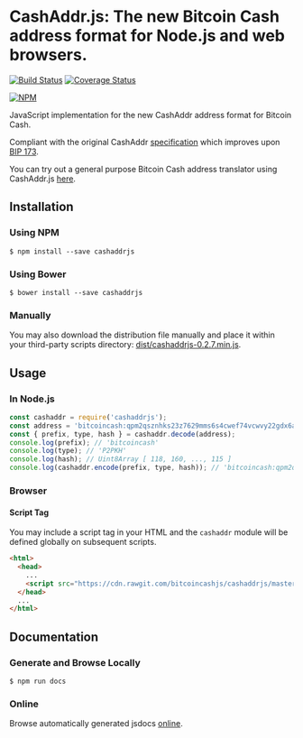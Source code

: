 # CashAddr.js: The new Bitcoin Cash address format for Node.js and web browsers.

[![Build Status](https://travis-ci.org/bitcoincashjs/cashaddrjs.svg?branch=master)](https://travis-ci.org/bitcoincashjs/cashaddrjs) [![Coverage Status](https://coveralls.io/repos/github/bitcoincashjs/cashaddrjs/badge.svg?branch=master)](https://coveralls.io/github/bitcoincashjs/cashaddrjs?branch=master)

[![NPM](https://nodei.co/npm/cashaddrjs.png?downloads=true)](https://nodei.co/npm/cashaddrjs/)

JavaScript implementation for the new CashAddr address format for Bitcoin Cash.

Compliant with the original CashAddr [specification](https://github.com/Bitcoin-UAHF/spec/blob/master/cashaddr.md) which improves upon [BIP 173](https://github.com/bitcoin/bips/blob/master/bip-0173.mediawiki).

You can try out a general purpose Bitcoin Cash address translator using CashAddr.js [here](https://bitcoincashjs.github.io/address/).

## Installation

### Using NPM

```bsh
$ npm install --save cashaddrjs
```

### Using Bower

```bsh
$ bower install --save cashaddrjs
```

### Manually

You may also download the distribution file manually and place it within your third-party scripts directory: [dist/cashaddrjs-0.2.7.min.js](https://cdn.rawgit.com/bitcoincashjs/cashaddrjs/master/dist/cashaddrjs-0.2.7.min.js).

## Usage

### In Node.js

```javascript
const cashaddr = require('cashaddrjs');
const address = 'bitcoincash:qpm2qsznhks23z7629mms6s4cwef74vcwvy22gdx6a';
const { prefix, type, hash } = cashaddr.decode(address);
console.log(prefix); // 'bitcoincash'
console.log(type); // 'P2PKH'
console.log(hash); // Uint8Array [ 118, 160, ..., 115 ]
console.log(cashaddr.encode(prefix, type, hash)); // 'bitcoincash:qpm2qsznhks23z7629mms6s4cwef74vcwvy22gdx6a'
```

### Browser

#### Script Tag

You may include a script tag in your HTML and the `cashaddr` module will be defined globally on subsequent scripts.

```html
<html>
  <head>
    ...
    <script src="https://cdn.rawgit.com/bitcoincashjs/cashaddrjs/master/dist/cashaddrjs-0.2.7.min.js"></script>
  </head>
  ...
</html>
```

## Documentation

### Generate and Browse Locally

```bsh
$ npm run docs
```

### Online

Browse automatically generated jsdocs [online](https://cdn.rawgit.com/bitcoincashjs/cashaddrjs/master/docs/index.html).
